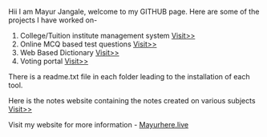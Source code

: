 Hii I am Mayur Jangale, welcome to my GITHUB page. Here are some of the projects I have worked on-

1. College/Tuition institute management system
[Visit>>](https://github.com/mayur-jangale/mayur-jangale.github.io/tree/master/colleges "Visit>>")
2. Online MCQ based test questions
[Visit>>](https://github.com/mayur-jangale/mayur-jangale.github.io/tree/master/test "Visit>>")
3. Web Based Dictionary
[Visit>>](https://github.com/mayur-jangale/mayur-jangale.github.io/tree/master/dictionary "Visit>>")
4. Voting portal
[Visit>>](https://github.com/mayur-jangale/mayur-jangale.github.io/tree/master/votes "Visit>>")

There is a readme.txt file in each folder leading to the installation of each tool.

Here is the notes website containing the notes created on various subjects [Visit>>](https://notefromclassbroom.blogspot.com/)

Visit my website for more information - [Mayurhere.live](https://www.mayurhere.live)
